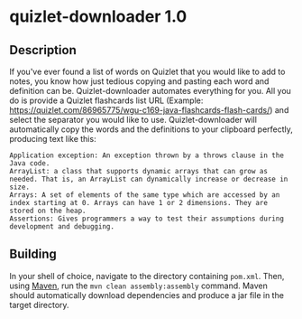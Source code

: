 # quizlet-downloader 1.0  

## Description 

If you've ever found a list of words on Quizlet that you would like to add to notes, you know how just tedious copying and pasting each word and definition can be. Quizlet-downloader automates everything for you. All you do is provide a Quizlet flashcards list URL (Example: https://quizlet.com/86965775/wgu-c169-java-flashcards-flash-cards/) and select the separator you would like to use. Quizlet-downloader will automatically copy the words and the definitions to your clipboard perfectly, producing text like this:

```
Application exception: An exception thrown by a throws clause in the Java code.
ArrayList: a class that supports dynamic arrays that can grow as needed. That is, an ArrayList can dynamically increase or decrease in size.
Arrays: A set of elements of the same type which are accessed by an index starting at 0. Arrays can have 1 or 2 dimensions. They are stored on the heap.
Assertions: Gives programmers a way to test their assumptions during development and debugging.
```

## Building

In your shell of choice, navigate to the directory containing `pom.xml`. Then, using [Maven](https://maven.apache.org/), run the `mvn clean assembly:assembly` command. Maven should automatically download dependencies and produce a jar file in the target directory.
